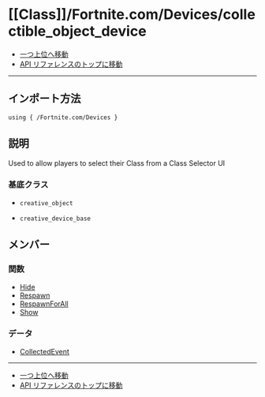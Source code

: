 # [[Class]]/Fortnite.com/Devices/collectible_object_device

- [一つ上位へ移動](../main.md)
- [API リファレンスのトップに移動](../../../main.md)

---

## インポート方法

```verse
using { /Fortnite.com/Devices }
```

## 説明

Used to allow players to select their Class from a Class Selector UI

### 基底クラス

- `creative_object`

- `creative_device_base`

## メンバー

### 関数

- [Hide](./F_Hide/main.md)
- [Respawn](./F_Respawn/main.md)
- [RespawnForAll](./F_RespawnForAll/main.md)
- [Show](./F_Show/main.md)

### データ

- [CollectedEvent](./D_CollectedEvent/main.md)

---

- [一つ上位へ移動](../main.md)
- [API リファレンスのトップに移動](../../../main.md)
